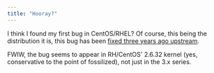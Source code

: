 ```yaml
---
title: "Hooray?"
---
```



<p>I think I found my first bug in CentOS/RHEL? Of course, this being the distribution it is, this bug has been <a href="https://github.com/sysstat/sysstat/commit/2eff8d176aa01780b2ae47c33df4cc78d1fc7b79">fixed three years ago upstream</a>.</p>

<p>FWIW, the bug seems to appear in RH/CentOS' 2.6.32 kernel (yes, conservative to the point of fossilized), not just in the 3.x series.</p>